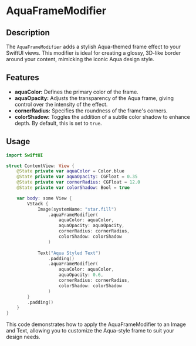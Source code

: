 # AquaFrameModifier

## Description

The `AquaFrameModifier` adds a stylish Aqua-themed frame effect to your SwiftUI views. This modifier is ideal for creating a glossy, 3D-like border around your content, mimicking the iconic Aqua design style.

## Features

- **aquaColor:** Defines the primary color of the frame.
- **aquaOpacity:** Adjusts the transparency of the Aqua frame, giving control over the intensity of the effect.
- **cornerRadius:** Specifies the roundness of the frame's corners.
- **colorShadow:** Toggles the addition of a subtle color shadow to enhance depth. By default, this is set to `true`.

## Usage

```swift
import SwiftUI

struct ContentView: View {
    @State private var aquaColor = Color.blue
    @State private var aquaOpacity: CGFloat = 0.35
    @State private var cornerRadius: CGFloat = 12.0
    @State private var colorShadow: Bool = true

    var body: some View {
        VStack {
            Image(systemName: "star.fill")
                .aquaFrameModifier(
                    aquaColor: aquaColor,
                    aquaOpacity: aquaOpacity,
                    cornerRadius: cornerRadius,
                    colorShadow: colorShadow
                )
            
            Text("Aqua Styled Text")
                .padding()
                .aquaFrameModifier(
                    aquaColor: aquaColor,
                    aquaOpacity: 0.6,
                    cornerRadius: cornerRadius,
                    colorShadow: colorShadow
                )
        }
        .padding()
    }
}
```

This code demonstrates how to apply the AquaFrameModifier to an Image and Text, allowing you to customize the Aqua-style frame to suit your design needs.
